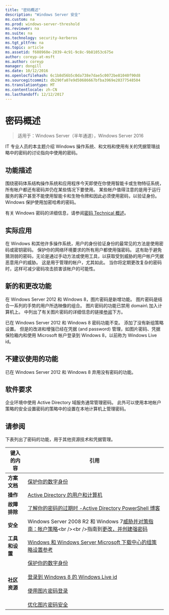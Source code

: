 ```yaml
---
title: "密码概述"
description: "Windows Server 安全"
ms.custom: na
ms.prod: windows-server-threshold
ms.reviewer: na
ms.suite: na
ms.technology: security-kerberos
ms.tgt_pltfrm: na
ms.topic: article
ms.assetid: f608960e-2039-4c91-9c8c-9b81053c675e
author: coreyp-at-msft
ms.author: coreyp
manager: dongill
ms.date: 10/12/2016
ms.openlocfilehash: 6c1b8d56b5c0da738e7dae5c0072be81040f90d8
ms.sourcegitcommit: db290fa07e9d50686667bfba3969e20377548504
ms.translationtype: MT
ms.contentlocale: zh-CN
ms.lasthandoff: 12/12/2017
---
```

# <a name="passwords-overview"></a>密码概述

>适用于：Windows Server（半年通道），Windows Server 2016

IT 专业人员的本主题介绍 Windows 操作系统、和文档和使用有关的凭据管理战略中的密码的讨论指向中使用的密码。

## <a name="BKMK_OVER"></a>功能描述
围绕密码体系结构操作系统和应用程序今天即使在你使用智能卡或生物特征系统，所有帐户都还有密码并仍在某些情况下要使用。 某些帐户值得注意的是用于运行服务的客户甚至不能使用智能卡和生物令牌和因此必须使用密码，以验证身份。 Windows 保护使用加密哈希的密码。

有关 Windows 密码的详细信息，请参阅[密码 Technical 概述](https://technet.microsoft.com/library/hh994558(WS.10).aspx)。

## <a name="BKMK_APP"></a>实际应用
在 Windows 和其他许多操作系统，用户的身份验证身份的最常见的方法是使用密码或密钥密码。 保护你的网络环境要求的所有用户都使用强密码。 这有助于避免猜测弱的密码，无论是通过手动方法或使用工具，以获取受到威胁的用户帐户凭据恶意用户的威胁。 这是用于管理的帐户，尤其如此。 当你将定期更改复杂的密码时，这样可减少密码攻击损害该帐户的可能性。

## <a name="BKMK_NEW"></a>新的和更改功能
在 Windows Server 2012 和 Windows 8，图片密码是新增功能。 图片密码是结合一系列的手势的用户所选映像的组合。 图片密码的功能已禁用 domain\ 加入计算机上。 中列出了有关图片密码的详细信息的链接[参阅](#BKMK_LINKS)下方。

已在 Windows Server 2012 和 Windows 8 密码功能不变。 添加了没有新组策略设置。 但是的改进和增强已经在凭据 \(and password\) 管理，如图片密码、凭据保险箱内和使用 Microsoft 帐户登录到 Windows 8，以前称为 Windows Live id。

## <a name="BKMK_DEP"></a>不建议使用的功能
已在 Windows Server 2012 和 Windows 8 弃用没有密码的功能。

## <a name="BKMK_SOFT"></a>软件要求
企业环境中使用 Active Directory 域服务通常管理密码。 此外可以使用本地帐户策略的安全设置密码的策略中的设置在本地计算机上管理密码。

## <a name="BKMK_LINKS"></a>请参阅
下表列出了密码的功能，用于其他资源技术和凭据管理。

|键入的内容|引用|
|--------|-------|
|**方案文档**|[保护你的数字身份](http://blogs.msdn.com/b/b8/archive/2011/12/14/protecting-your-digital-identity.aspx)|
|**操作**|[Active Directory 的用户和计算机](https://technet.microsoft.com/library/cc754217.aspx)|
|**故障排除**|[了解你的密码的过期时 \-Active Directory PowerShell 博客](http://blogs.msdn.com/b/adpowershell/archive/2010/08/09/9970198.aspx)|
|**安全**| Windows Server 2008 R2 和 Windows 7[威胁并对策指南：帐户策略](https://technet.microsoft.com/library/hh125920(v=ws.10).aspx)<br /><br />指南到[更改，并创建强密码](https://www.microsoft.com/security/online-privacy/passwords-create.aspx)|
|**工具和设置**|[Windows 和 Windows Server Microsoft 下载中心的组策略设置参考](https://www.microsoft.com/download/en/details.aspx?amp;displaylang=en&displaylang=en&id=25250)|
|**社区资源**|[保护你的数字身份](http://blogs.msdn.com/b/b8/archive/2011/12/14/protecting-your-digital-identity.aspx)<br /><br />[登录到 Windows 8 的 Windows Live id](http://blogs.msdn.com/b/b8/archive/2011/09/26/signing-in-to-windows-8-with-a-windows-live-id.aspx)<br /><br />[使用图片密码登录](http://blogs.msdn.com/b/b8/archive/2011/12/16/signing-in-with-a-picture-password.aspx)<br /><br />[优化图片密码安全](http://blogs.msdn.com/b/b8/archive/2011/12/19/optimizing-picture-password-security.aspx)|


